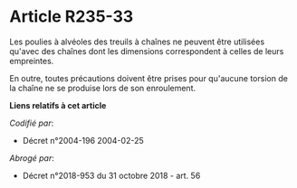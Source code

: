 # Article R235-33

Les poulies à alvéoles des treuils à chaînes ne peuvent être utilisées qu'avec des chaînes dont les dimensions correspondent
à celles de leurs empreintes.

En outre, toutes précautions doivent être prises pour qu'aucune torsion de la chaîne ne se produise lors de son enroulement.

**Liens relatifs à cet article**

_Codifié par_:

  - Décret n°2004-196 2004-02-25

_Abrogé par_:

  - Décret n°2018-953 du 31 octobre 2018 - art. 56
